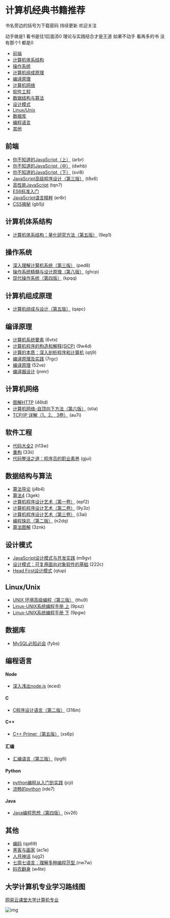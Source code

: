 # 计算机经典书籍推荐
书名旁边的括号为下载密码 持续更新 欢迎关注

动手做是1 看书是往1后面添0 理论与实践结合才是王道 如果不动手 看再多的书 没有那个1 都是0

* [前端](#前端)
* [计算机体系结构](#计算机体系结构)
* [操作系统](#操作系统)
* [计算机组成原理](#计算机组成原理)
* [编译原理](#编译原理)
* [计算机网络](#计算机网络)
* [软件工程](#软件工程)
* [数据结构与算法](#数据结构与算法)
* [设计模式](#设计模式)
* [Linux/Unix](#LinuxUnix)
* [数据库](#数据库)
* [编程语言](#编程语言)
* [其他](#其他)

## 前端
* [你不知道的JavaScript（上）](https://pan.baidu.com/s/1IcftWhmNQRm3O2JKhecykw ) (arbr)
* [你不知道的JavaScript（中）](https://pan.baidu.com/s/1abe5SOgLVaZNPQXKOS1VSw) (dwhb)
* [你不知道的JavaScript（下）](https://pan.baidu.com/s/1_kZSaEyQ5tyf1zW2XnWqkA) (svi8)
* [JavaScript高级程序设计（第三版）](https://pan.baidu.com/s/1hjvR5FJ-1tuV8Tl972iyHQ) (t8x6)
* [高性能JavaScript](https://pan.baidu.com/s/1VVwbEeLi5ibpd_xH59im8g) (tqn7)
* [ES6标准入门](http://es6.ruanyifeng.com/)
* [JavaScript语言精粹](https://pan.baidu.com/s/1hfVZ5p1fh-Tlzp1k7l9_yw) (er8r)
* [CSS揭秘](https://pan.baidu.com/s/1VPmGbrT_PNGP9wjWetXr-Q) (gb5j)

## 计算机体系结构
* [计算机体系结构：量化研究方法（第五版）](https://pan.baidu.com/s/1MW0htaBzW1a1b2Cx5A2VQg) (9ep1)

## 操作系统
* [深入理解计算机系统（第三版）](https://pan.baidu.com/s/1zHYgEcLKT5v987ugia6YMw) (ped8)
* [操作系统精髓与设计原理（第八版）](https://pan.baidu.com/s/1VTBtrXbtl2xIUxe1LyJKbA) (ghcp)
* [现代操作系统（第四版）](https://pan.baidu.com/s/1koTyEu8RQbzGTPGsP2UOsg) (kpqq)

## 计算机组成原理
* [计算机组成与设计（第五版）](https://pan.baidu.com/s/1C6Qc5dvIPS1ku5Xk045rBg) (qapc)

## 编译原理
* [计算机系统要素](https://pan.baidu.com/s/151dLoUDgKyW3PLTZ2ZxCkg) (6vtx)
* [计算机程序的构造和解释(SICP)](https://pan.baidu.com/s/1yLUnwD8UcxoYVrCVwrrxOg) (9w4d)
* [计算的本质：深入剖析程序和计算机](https://pan.baidu.com/s/1lrwAQySgcHD8xQMcdopO7A) (qtj9)
* [编译原理及实践](https://pan.baidu.com/s/1w4SwKxxKFQjVJZJD2yJs2w) (7rgc)
* [编译原理](https://pan.baidu.com/s/1GcjNUALGxh-_6r37Krib1w) (52ve)
* [编译器设计](https://pan.baidu.com/s/1Rr3j75nh726VvlHfGDRMnA) (jnmr)

## 计算机网络
* [图解HTTP](https://pan.baidu.com/s/1VNmgydBxuhy7xQESIAHP3A) (46td)
* [计算机网络-自顶向下方法（第六版）](https://pan.baidu.com/s/1wRgRkkbpNqoDcMF4oG70_Q) (stia)
* [TCP/IP 详解（1、2、 3卷）](https://pan.baidu.com/s/19-BgfQCKI2msWeEqrBEZCQ) (au7i)

## 软件工程
* [代码大全2](https://pan.baidu.com/s/1XBuVz6nPROkD5FnbSqi1iQ) (h13w)
* [重构](https://pan.baidu.com/s/1fxio-zlyLROkunjLVKZqUA) (33ii)
* [代码整洁之道：程序员的职业素养](https://pan.baidu.com/s/1YAWtux7RsJh-7P3TW5j1Gw) (gjui)

## 数据结构与算法
* [算法导论](https://pan.baidu.com/s/168GnPzXaTiCHLlg3JEyztg) (j4b4)
* [算法4](https://pan.baidu.com/s/1FGQeJbi0MeJl4Nkbgrh0-w) (3gek)
* [计算机程序设计艺术（第一卷）](https://pan.baidu.com/s/1bqaYcD3UH4GdsFlNTa0fHQ) (epf2)
* [计算机程序设计艺术（第二卷）](https://pan.baidu.com/s/173pFW3qO4DfR2kJm0bRvfA) (9y3z)
* [计算机程序设计艺术（第三卷）](https://pan.baidu.com/s/1xWOIKorMomJz7ivg_teQEQ) (i3ai)
* [编程珠玑（第二版）](https://pan.baidu.com/s/19h3USRJH44Wm_VbVmO2DlQ) (n2dq)
* [算法图解](https://pan.baidu.com/s/1aV938BT_WcjbghQHOuLoMw) (3znk)

## 设计模式
* [JavaScript设计模式与开发实践](https://pan.baidu.com/s/13NXYlCsr4RR1CScmOYX3Zw) (m9gv)
* [设计模式：可复用面向对象软件的基础](https://pan.baidu.com/s/1dokNRJR6YAMKjVDn_2fHXQ) (222c)
* [Head First设计模式](https://pan.baidu.com/s/177gYpz1FZosXwvVSvJDHvw) (qtup)

## Linux/Unix
* [UNIX 环境高级编程（第三版）](https://pan.baidu.com/s/16u6OSCVZiPQWZkMvG28W8Q) (thu9)
* [Linux-UNIX系统编程手册 上](https://pan.baidu.com/s/18GsxIkIhGF9D70o_HCrhyg) (9psz)
* [Linux-UNIX系统编程手册 下](https://pan.baidu.com/s/1Gtir-zL0eJEQAAvPkeggqg) (9pgw)

## 数据库
* [MySQL必知必会](https://pan.baidu.com/s/18JYueApVJ9RguOsrmI-wRA) (fybs)

## 编程语言
#### Node
* [深入浅出node.js](https://pan.baidu.com/s/1y-SQUGUjvxoFcqzXV-hfNQ) (eced)
#### C
* [C程序设计语言（第二版）](https://pan.baidu.com/s/12CD0PiC6OWs0F89UU3fHMA) (316m)
#### C++
* [C++ Primer（第五版）](https://pan.baidu.com/s/1CYXBdNwTBpMJVL6nk0Xlsg) (xs6p)
#### 汇编
* [汇编语言（第三版）](https://pan.baidu.com/s/1ADiZUzgJeW1T4FQrzBLbWA) (ipg6)
#### Python
* [python编程从入门到实践](https://pan.baidu.com/s/1AQAvdxzYAS1OFv8_aYEruQ) (jcji)
* [流畅的python](https://pan.baidu.com/s/1rq-jwyPOibso8auDC5q9FQ) (rde7)
#### Java
* [Java编程思想（第四版）](https://pan.baidu.com/s/1RXDTTWvomqpR2B2n5plHHw) (sv26)

## 其他
* [编码](https://pan.baidu.com/s/1Qo9lIW_-Gfo9JDniCAnA8Q) (qp69)
* [黑客与画家](https://pan.baidu.com/s/1VyvhU9_og_-gf4jVizyZyQ) (ac1e)
* [人月神话](https://pan.baidu.com/s/1PuDzVePanlO4hwfyHQ-tVQ) (ujg2)
* [七周七语言：理解多种编程范型 ](https://pan.baidu.com/s/1EPZw9Gmlzx0R9IYa10kkpA) (nw7w)
* [码农翻身](https://pan.baidu.com/s/12Kv8urIBLMQWcGC2SZyAWw) (w4te)

## 大学计算机专业学习路线图

[网易云课堂大学计算机专业](https://study.163.com/curricula/cs.htm)


![img](https://github.com/woai3c/recommended-books/blob/master/Computer%20Science.png)
